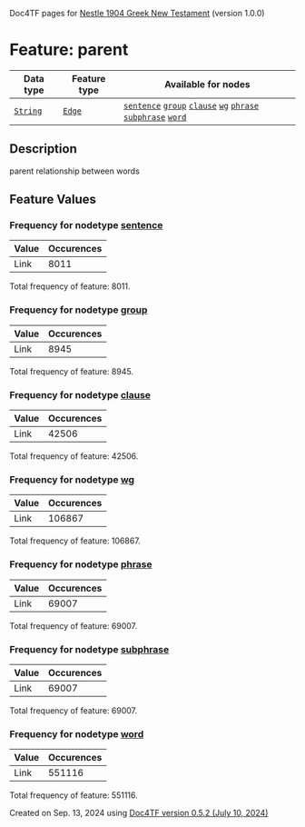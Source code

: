 Doc4TF pages for [Nestle 1904 Greek New Testament](https://github.com/saulocantanhede/tfgreek2/releases/download/1.0.0/tf-1.0.0.zip) (version 1.0.0)
# Feature: parent
Data type|Feature type|Available for nodes
---|---|---
[`String`](featuresbydatatype.md#string)|[`Edge`](featuresbytype.md#edge)| [`sentence`](featuresbynodetype.md#sentence)  [`group`](featuresbynodetype.md#group)  [`clause`](featuresbynodetype.md#clause)  [`wg`](featuresbynodetype.md#wg)  [`phrase`](featuresbynodetype.md#phrase)  [`subphrase`](featuresbynodetype.md#subphrase)  [`word`](featuresbynodetype.md#word) 
## Description
parent relationship between words
## Feature Values
### Frequency for nodetype [sentence](featuresbynodetype.md#sentence)
Value|Occurences
---|---
Link|8011

Total frequency of feature: 8011.
 ### Frequency for nodetype [group](featuresbynodetype.md#group)
Value|Occurences
---|---
Link|8945

Total frequency of feature: 8945.
 ### Frequency for nodetype [clause](featuresbynodetype.md#clause)
Value|Occurences
---|---
Link|42506

Total frequency of feature: 42506.
 ### Frequency for nodetype [wg](featuresbynodetype.md#wg)
Value|Occurences
---|---
Link|106867

Total frequency of feature: 106867.
 ### Frequency for nodetype [phrase](featuresbynodetype.md#phrase)
Value|Occurences
---|---
Link|69007

Total frequency of feature: 69007.
 ### Frequency for nodetype [subphrase](featuresbynodetype.md#subphrase)
Value|Occurences
---|---
Link|69007

Total frequency of feature: 69007.
 ### Frequency for nodetype [word](featuresbynodetype.md#word)
Value|Occurences
---|---
Link|551116

Total frequency of feature: 551116.
  

Created on Sep. 13, 2024 using [Doc4TF version 0.5.2 (July 10, 2024)](https://github.com/tonyjurg/Doc4TF/blob/main/CreateFeatureDoc.ipynb) 